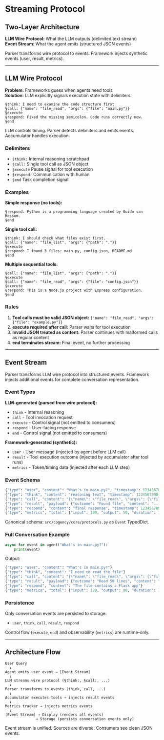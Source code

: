 # Streaming Protocol

## Two-Layer Architecture

**LLM Wire Protocol:** What the LLM outputs (delimited text stream)  
**Event Stream:** What the agent emits (structured JSON events)

Parser transforms wire protocol to events. Framework injects synthetic events (user, result, metrics).

---

## LLM Wire Protocol

**Problem:** Frameworks guess when agents need tools  
**Solution:** LLM explicitly signals execution state with delimiters

```
§think: I need to examine the code structure first
§call: {"name": "file_read", "args": {"file": "main.py"}}
§execute
§respond: Fixed the missing semicolon. Code runs correctly now.
§end
```

LLM controls timing. Parser detects delimiters and emits events. Accumulator handles execution.

### Delimiters

- `§think:` Internal reasoning scratchpad
- `§call:` Single tool call as JSON object
- `§execute` Pause signal for tool execution
- `§respond:` Communication with human
- `§end` Task completion signal

### Examples

**Simple response (no tools):**
```
§respond: Python is a programming language created by Guido van Rossum.
§end
```

**Single tool call:**
```
§think: I should check what files exist first.
§call: {"name": "file_list", "args": {"path": "."}}
§execute
§respond: I found 3 files: main.py, config.json, README.md
§end
```

**Multiple sequential tools:**
```
§call: {"name": "file_list", "args": {"path": "."}}
§execute
§call: {"name": "file_read", "args": {"file": "config.json"}}
§execute
§respond: This is a Node.js project with Express configuration.
§end
```

### Rules

1. **Tool calls must be valid JSON object:** `{"name": "file_read", "args": {"file": "example.py"}}`
2. **execute required after call:** Parser waits for tool execution
3. **Invalid JSON treated as content:** Parser continues with malformed calls as regular content
4. **end terminates stream:** Final event, no further processing

---

## Event Stream

Parser transforms LLM wire protocol into structured events. Framework injects additional events for complete conversation representation.

### Event Types

**LLM-generated (parsed from wire protocol):**
- `think` - Internal reasoning
- `call` - Tool invocation request
- `execute` - Control signal (not emitted to consumers)
- `respond` - User-facing response
- `end` - Control signal (not emitted to consumers)

**Framework-generated (synthetic):**
- `user` - User message (injected by agent before LLM call)
- `result` - Tool execution outcome (injected by accumulator after tool runs)
- `metrics` - Token/timing data (injected after each LLM step)

### Event Schema

```python
{"type": "user", "content": "What's in main.py?", "timestamp": 1234567890.0}
{"type": "think", "content": "reasoning text", "timestamp": 1234567890.0}
{"type": "call", "content": "{\"name\": \"file_read\", \"args\": {\"file\": \"main.py\"}}", "timestamp": 1234567890.0}
{"type": "result", "payload": {"outcome": "Found file", "content": "...", "error": false}, "timestamp": 1234567890.0}
{"type": "respond", "content": "final response", "timestamp": 1234567890.0}
{"type": "metrics", "total": {"input": 100, "output": 50, "duration": 1.5}, "timestamp": 1234567890.0}
```

Canonical schema: `src/cogency/core/protocols.py` as `Event` TypedDict.

### Full Conversation Example

```python
async for event in agent("What's in main.py?"):
    print(event)
```

Output:
```python
{"type": "user", "content": "What's in main.py?"}
{"type": "think", "content": "I need to read the file"}
{"type": "call", "content": "{\"name\": \"file_read\", \"args\": {\"file\": \"main.py\"}}"}
{"type": "result", "payload": {"outcome": "Read 50 lines", "content": "...", "error": false}}
{"type": "respond", "content": "The file contains a Flask app"}
{"type": "metrics", "total": {"input": 120, "output": 80, "duration": 1.2}}
```

### Persistence

Only conversation events are persisted to storage:
- `user`, `think`, `call`, `result`, `respond`

Control flow (`execute`, `end`) and observability (`metrics`) are runtime-only.

---

## Architecture Flow

```
User Query
  ↓
Agent emits user event → [Event Stream]
  ↓
LLM streams wire protocol (§think:, §call:, ...)
  ↓
Parser transforms to events (think, call, ...)
  ↓
Accumulator executes tools → injects result events
  ↓
Metrics tracker → injects metrics events
  ↓
[Event Stream] → Display (renders all events)
              → Storage (persists conversation events only)
```

Event stream is unified. Sources are diverse. Consumers see clean JSON events.
